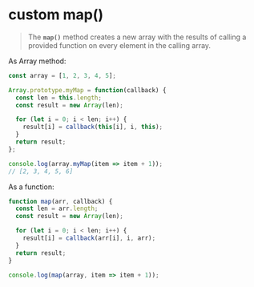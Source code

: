 # custom map\(\)

> The **`map()`** method creates a new array with the results of calling a provided function on every element in the calling array.

As Array method:

```javascript
const array = [1, 2, 3, 4, 5];

Array.prototype.myMap = function(callback) {
  const len = this.length;
  const result = new Array(len);

  for (let i = 0; i < len; i++) {
    result[i] = callback(this[i], i, this);
  }
  return result;
};

console.log(array.myMap(item => item + 1));
// [2, 3, 4, 5, 6]
```

As a function:

```javascript
function map(arr, callback) {
  const len = arr.length;
  const result = new Array(len);

  for (let i = 0; i < len; i++) {
    result[i] = callback(arr[i], i, arr);
  }
  return result;
}

console.log(map(array, item => item + 1));
```

